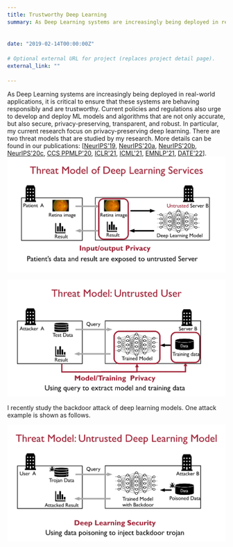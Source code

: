 ```yaml
---
title: Trustworthy Deep Learning
summary: As Deep Learning systems are increasingly being deployed in real-world applications, it is critical to ensure that these systems are behaving responsibly and are trustworthy.  To this end, there has been growing interest to develop and deploy ML models and algorithms that are not only accurate, but also secure, privacy-preserving, fair, and robust. 


date: "2019-02-14T00:00:00Z"

# Optional external URL for project (replaces project detail page).
external_link: ""

---
```


As Deep Learning systems are increasingly being deployed in real-world applications, it is critical to ensure that these systems are behaving responsibly and are trustworthy.  Current policies and regulations also urge to develop and deploy ML models and algorithms that are not only accurate, but also secure, privacy-preserving, transparent, and robust.  In particular, my current research focus on privacy-preserving deep learning. There are two threat models that are studied by my research. 
More details can be found in our publications: [[NeurIPS'19](https://papers.nips.cc/paper/2019/file/56a3107cad6611c8337ee36d178ca129-Paper.pdf), [NeurIPS'20a](https://proceedings.neurips.cc/paper/2020/hash/685ac8cadc1be5ac98da9556bc1c8d9e-Abstract.html), [NeurIPS'20b](https://papers.nips.cc/paper/2020/file/6244b2ba957c48bc64582cf2bcec3d04-Paper.pdf), [NeurIPS'20c](https://papers.nips.cc/paper/2020/file/18fc72d8b8aba03a4d84f66efabce82e-Paper.pdf), [CCS PPMLP'20](http://sci-workshops.alipay.com/CCS2020), [ICLR'21](https://openreview.net/forum?id=Cz3dbFm5u-), [ICML'21](https://arxiv.org/pdf/2106.00038.pdf), [EMNLP'21](https://arxiv.org/abs/2010.11796), [DATE'22](https://github.com/paper-link/unpublished-paper/blob/main/DATE2022-coxHE.pdf)].
![Threat model 1](./attack-ppml-he.jpg)

![Threat model 2](./attack-untrusted-user.jpg)


I recently study the backdoor attack of deep learning models. One attack example is shown as follows. 


![Threat model 2](./attack-model.jpg)
